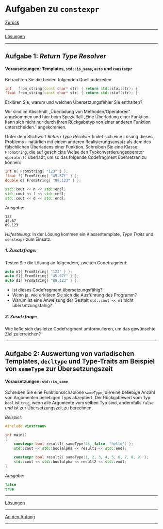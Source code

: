 # Aufgaben zu `constexpr`

[Zurück](Exercises.md)

---

[Lösungen](Exercises_14_ConstExpr.cpp)

---

## Aufgabe 1: *Return Type Resolver*

#### Vorausetzungen: Templates, `std::is_same`, `auto` und `constexpr`

Betrachten Sie die beiden folgenden Quellcodezeilen:

```cpp
int   from_string(const char* str) { return std::stoi(str); }
float from_string(const char* str) { return std::stof(str); }
```

Erklären Sie, warum und welchen Übersetzungsfehler Sie enthalten?

Wir sind im Abschnitt &bdquo;Überladung von Methoden/Operatoren&rdquo; angekommen und hier
beim Spezialfall &bdquo;Eine Überladung einer Funktion kann sich nicht nur durch ihren Rückgabetyp von einer anderen Funktion unterscheiden.&rdquo; angekommen.

Unter dem Stichwort *Return Type Resolver* findet sich eine Lösung dieses Problems &ndash;
natürlich mit einem anderen Realisierungsansatz als dem des fälschlichen Überladens einer Funktion.
Schreiben Sie eine Klasse `FromString`, die auf geschickte Weise den Typkonvertierungsoperator `operator()` überlädt,
um so das folgende Codefragment übersetzen zu können:

```cpp
int n{ FromString{ "123" } };
float f{ FromString{ "45.67f" } };
double d{ FromString{ "89.123" } };

std::cout << n << std::endl;
std::cout << f << std::endl;
std::cout << d << std::endl;
```

*Ausgabe*:

```
123
45.67
89.123
```

*Hilfestellung*:
In der Lösung kommen ein Klassentemplate, *Type Traits* und `constexpr` zum Einsatz.


##### 1. Zusatzfrage:

Testen Sie die Lösung an folgendem, zweiten Codefragment:

```cpp
auto n1{ FromString{ "123" } };
auto f1{ FromString{ "45.67f" } };
auto d1{ FromString{ "89.123" } };
```

  * Ist dieses Codefragment übersetzungsfähig?
  * Wenn ja, wie erklären Sie sich die Ausführung des Programm?
  * Warum ist eine Anweisung der Gestalt `std::cout << n1` nicht übersetzungsfähig?

##### 2. Zusatzfrage:

Wie ließe sich das letze Codefragment umformulieren, um das gewünschte Ziel zu erreichen?

---

## Aufgabe 2: Auswertung von variadischen Templates, `decltype` und Type-Traits am Beispiel von `sameType` zur Übersetzungszeit

#### Vorausetzungen: `std::is_same`

Schreiben Sie eine Funktionsschablone `sameType`, die eine beliebige Anzahl von Argumenten
beliebigen Typs akzeptiert. Der Rückgabewert vom Typ `bool` ist `true`, wenn alle Argumente vom selben Typ
sind, andernfalls `false` *und* ist zur Übersetzungszeit zu berechnen.

*Beispiel*:

```cpp
#include <iostream>

int main() 
{
    constexpr bool result1{ sameType(43, false, "hello") };
    std::cout << std::boolalpha << result1 << std::endl;

    constexpr bool result2{ sameType(1, 2, 3, 4, 5, 6, 7, 8, 9) };
    std::cout << std::boolalpha << result2 << std::endl;
}
```

*Ausgabe*:

```cpp
false
true
```

---

[Lösungen](Exercises_14_ConstExpr.cpp)

---

[An den Anfang](#Aufgaben-zu-constexpr)

---
